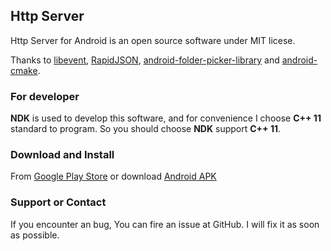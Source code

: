 ## Http Server

Http Server for Android is an open source software under MIT licese.

Thanks to [libevent](http://libevent.org/), [RapidJSON](https://github.com/Tencent/rapidjson), [android-folder-picker-library](https://github.com/kashifo/android-folder-picker-library) and [android-cmake](https://github.com/taka-no-me/android-cmake).

### For developer

**NDK** is used to develop this software, and for convenience I choose **C++ 11** standard to program. So you should choose **NDK** support **C++ 11**.

### Download and Install

From [Google Play Store](https://play.google.com/store/apps/details?id=com.streamingnology.httpserver) or download [Android APK](https://github.com/streamingnology/HTTP-Server/releases)

### Support or Contact

If you encounter an bug, You can fire an issue at GitHub. I will fix it as soon as possible.
